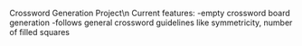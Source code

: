 Crossword Generation Project\n
Current features:
-empty crossword board generation
  -follows general crossword guidelines like symmetricity, number of filled squares
